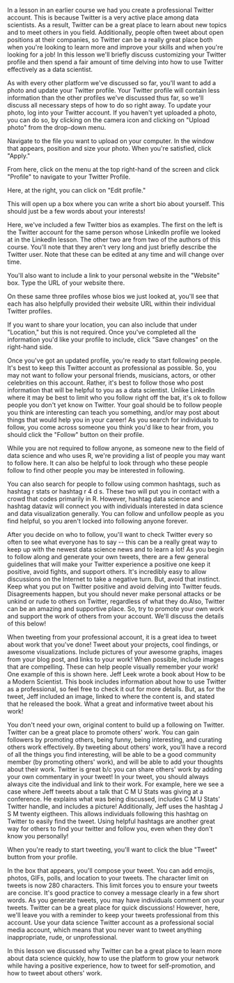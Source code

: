 In a lesson in an earlier course we had you create a professional Twitter account. This is because Twitter is a very active place among data scientists. As a result, Twitter can be a great place to learn about new topics and to meet others in you field. Additionally, people often tweet about open positions at their companies, so Twitter can be a really great place both when you're looking to learn more and improve your skills and when you're looking for a job! In this lesson we'll briefly discuss customizing your Twitter profile and then spend a fair amount of time delving into how to use Twitter effectively as a data scientist.

As with every other platform we've discussed so far, you'll want to add a photo and update your Twitter profile. Your Twitter profile will contain less information than the other profiles we've discussed thus far, so we'll discuss all necessary steps of how to do so right away. To update your photo, log into your Twitter account. If you haven't yet uploaded a photo, you can do so, by clicking on the camera icon and clicking on "Upload photo" from the drop-down menu. 

Navigate to the file you want to upload on your computer. In the window that appears, position and size your photo. When you're satisfied, click "Apply."

From here, click on the menu at the top right-hand of the screen and click "Profile" to navigate to your Twitter Profile. 

Here, at the right, you can click on "Edit profile."

This will open up a box where you can write a short bio about yourself. This should just be a few words about your interests! 

Here, we've included a few Twitter bios as examples. The first on the left is the Twitter account for the same person whose LinkedIn profile we looked at in the LinkedIn lesson. The other two are from two of the authors of this course. You'll note that they aren't very long and just briefly describe the Twitter user. Note that these can be edited at any time and will change over time.

You'll also want to include a link to your personal website in the "Website" box. Type the URL of your website there.

On these same three profiles whose bios we just looked at, you'll see that each has also helpfully provided their website URL within their individual Twitter profiles. 

If you want to share your location, you can also include that under "Location," but this is not required. Once you've completed all the information you'd like your profile to include, click "Save changes" on the right-hand side.

Once you've got an updated profile, you're ready to start following people. It's best to keep this Twitter account as professional as possible. So, you may not want to follow your personal friends, musicians, actors, or other celebrities on this account. Rather, it's best to follow those who post information that will be helpful to you as a data scientist. Unlike LinkedIn where it may be best to limit who you follow right off the bat, it's ok to follow people you don't yet know on Twitter. Your goal should be to follow people you think are interesting can teach you something, and/or may post about things that would help you in your career! As you search for individuals to follow, you come across someone you think you'd like to hear from, you should click the "Follow" button on their profile.

While you are not required to follow anyone,  as someone new to the field of data science and who uses R, we're providing a list of people you may want to follow here. It can also be helpful to look through who these people follow to find other people you may be interested in following.

You can also search for people to follow using common hashtags, such as  hashtag  r stats or hashtag r 4 d s. These two will put you in contact with a crowd that codes primarily in R. However,  hashtag  data science and  hashtag dataviz will connect you with individuals interested in data science and data visualization generally. You can follow and unfollow people as you find helpful, so you aren't locked into following anyone forever.

After you decide on who to follow, you'll want to check Twitter every so often to see what everyone has to say -- this can be a really great way to keep up with the newest data science news and to learn a lot! As you begin to follow along and generate your own tweets, there are a few general guidelines that will make your Twitter experience a positive one keep it positive, avoid fights, and support others. It's incredibly easy to allow discussions on the Internet to take a negative turn. But, avoid that instinct. Keep what you put on Twitter positive and avoid delving into Twitter feuds. Disagreements happen, but you should never make personal attacks or be unkind or rude to others on Twitter, regardless of what they do.Also, Twitter can be an amazing and supportive place. So, try to promote your own work and support the work of others from your account. We'll discuss the details of this below!

When tweeting from your professional account, it is a great idea to tweet about work that you've done! Tweet about your projects, cool findings, or awesome visualizations. Include pictures of your awesome graphs, images from your blog post, and links to your work! When possible, include images that are compelling. These can help people visually remember your work! One example of this is shown here. Jeff Leek wrote a book about How to be a Modern Scientist. This book includes information about how to use Twitter as a professional, so feel free to check it out for more details. But, as for the tweet, Jeff included an image, linked to where the content is, and stated that he released the book. What a great and informative tweet about his work!

You don't need your own, original content to build up a following on Twitter. Twitter can be a great place to promote others' work. You can gain followers by promoting others, being funny, being interesting, and curating others work effectively. By tweeting about others' work, you'll have a record of all the things you find interesting, will be able to be a good community member (by promoting others' work), and will be able to add your thoughts about their work. Twitter is great b/c you can share others' work by adding your own commentary in your tweet! In your tweet, you should always always cite the individual and link to their work. For example, here we see a case where Jeff tweets about a talk that C M U Stats was giving at a conference. He explains what was being discussed, includes C M U Stats' Twitter handle, and includes a picture! Additionally, Jeff uses the hashtag J S M twenty eigtheen. This allows individuals following this hashtag on Twitter to easily find the tweet. Using helpful hashtags are another great way for others to find your twitter and follow you, even when they don't know you personally!

When you're ready to start tweeting, you'll want to click the blue "Tweet" button from your profile. 

In the box that appears, you'll compose your tweet. You can add emojis, photos, GIFs, polls, and location to your tweets. The character limit on tweets is now 280 characters. This limit forces you to ensure your tweets are concise. It's good practice to convey a message clearly in a few short words. As you generate tweets, you may have individuals comment on your tweets. Twitter can be a great place for quick discussions! However, here, we'll leave you with a reminder to keep your tweets professional from this account. Use your data science Twitter account as a professional social media account, which means that you never want to tweet anything inappropriate, rude, or unprofessional. 

In this lesson we discussed why Twitter can be a great place to learn more about data science quickly, how to use the platform to grow your network while having a positive experience, how to tweet for self-promotion, and how to tweet about others' work. 
